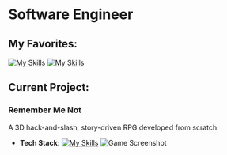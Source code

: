 # Software Engineer

## My Favorites:
[![My Skills](https://skillicons.dev/icons?i=cpp,c,py,lua)](https://skillicons.dev)
[![My Skills](https://skillicons.dev/icons?i=azure,postgres,mongodb,unreal,blender)](https://skillicons.dev)

## Current Project:
### Remember Me Not
A 3D hack-and-slash, story-driven RPG developed from scratch:
- **Tech Stack**: [![My Skills](https://skillicons.dev/icons?i=unreal,cpp,blender)](https://skillicons.dev)
![Game Screenshot](https://github.com/rickyringler/rickyringler/assets/135162902/4bd1f60e-5b40-4db3-8c4b-4ace4b616987)


